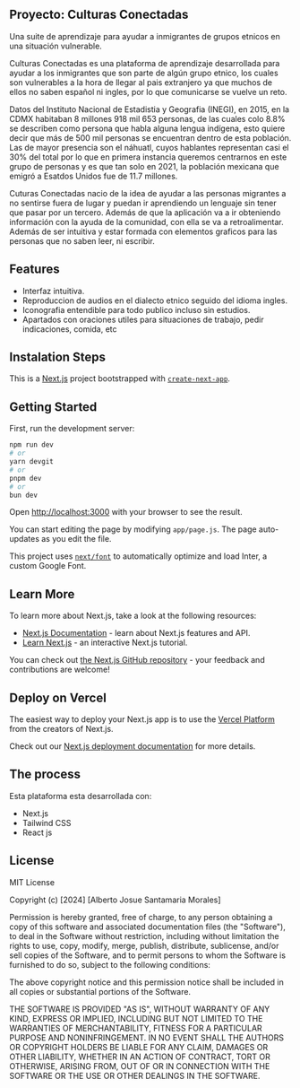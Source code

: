 ## Proyecto: Culturas Conectadas
Una suite de aprendizaje para ayudar a inmigrantes de grupos etnicos en una situación vulnerable.

Culturas Conectadas es una plataforma de aprendizaje desarrollada para ayudar a los inmigrantes que son parte de algún grupo etnico, los cuales son vulnerables a la hora de llegar al pais extranjero ya que muchos de ellos no saben español ni ingles, por lo que comunicarse se vuelve un reto.

Datos del Instituto Nacional de Estadistia y Geografia (INEGI), en 2015, en la CDMX habitaban 8 millones 918 mil 653 personas, de las cuales colo 8.8% se describen como persona que habla alguna lengua indígena, esto quiere decir que más de 500 mil personas se encuentran dentro de esta población. Las de mayor presencia son el náhuatl, cuyos hablantes representan casi el 30% del total por lo que en primera instancia queremos centrarnos en este grupo de personas y es que tan solo en 2021, la población mexicana que emigró a Esatdos Unidos fue de 11.7 millones. 

Cuturas Conectadas nacio de la idea de ayudar a las personas migrantes a no sentirse fuera de lugar y puedan ir aprendiendo un lenguaje sin tener que pasar por un tercero. Además de que la aplicación va a ir obteniendo información con la ayuda de la comunidad, con ella se va a retroalimentar. Además de ser intuitiva y estar formada con elementos graficos para las personas que no saben leer, ni escribir.





## Features
- Interfaz intuitiva.
- Reproduccion de audios en el dialecto etnico seguido del idioma ingles.
- Iconografia entendible para todo publico incluso sin estudios.
- Apartados con oraciones utiles para situaciones de trabajo, pedir indicaciones, comida, etc

## Instalation Steps
This is a [Next.js](https://nextjs.org/) project bootstrapped with [`create-next-app`](https://github.com/vercel/next.js/tree/canary/packages/create-next-app).

## Getting Started

First, run the development server:

```bash
npm run dev
# or
yarn devgit
# or
pnpm dev
# or
bun dev
```

Open [http://localhost:3000](http://localhost:3000) with your browser to see the result.

You can start editing the page by modifying `app/page.js`. The page auto-updates as you edit the file.

This project uses [`next/font`](https://nextjs.org/docs/basic-features/font-optimization) to automatically optimize and load Inter, a custom Google Font.

## Learn More

To learn more about Next.js, take a look at the following resources:

- [Next.js Documentation](https://nextjs.org/docs) - learn about Next.js features and API.
- [Learn Next.js](https://nextjs.org/learn) - an interactive Next.js tutorial.

You can check out [the Next.js GitHub repository](https://github.com/vercel/next.js/) - your feedback and contributions are welcome!

## Deploy on Vercel

The easiest way to deploy your Next.js app is to use the [Vercel Platform](https://vercel.com/new?utm_medium=default-template&filter=next.js&utm_source=create-next-app&utm_campaign=create-next-app-readme) from the creators of Next.js.

Check out our [Next.js deployment documentation](https://nextjs.org/docs/deployment) for more details.

## The process
Esta plataforma esta desarrollada con:
- Next.js
- Tailwind CSS
- React js

## License
MIT License

Copyright (c) [2024] [Alberto Josue Santamaria Morales]

Permission is hereby granted, free of charge, to any person obtaining a copy
of this software and associated documentation files (the "Software"), to deal
in the Software without restriction, including without limitation the rights
to use, copy, modify, merge, publish, distribute, sublicense, and/or sell
copies of the Software, and to permit persons to whom the Software is
furnished to do so, subject to the following conditions:

The above copyright notice and this permission notice shall be included in all
copies or substantial portions of the Software.

THE SOFTWARE IS PROVIDED "AS IS", WITHOUT WARRANTY OF ANY KIND, EXPRESS OR
IMPLIED, INCLUDING BUT NOT LIMITED TO THE WARRANTIES OF MERCHANTABILITY,
FITNESS FOR A PARTICULAR PURPOSE AND NONINFRINGEMENT. IN NO EVENT SHALL THE
AUTHORS OR COPYRIGHT HOLDERS BE LIABLE FOR ANY CLAIM, DAMAGES OR OTHER
LIABILITY, WHETHER IN AN ACTION OF CONTRACT, TORT OR OTHERWISE, ARISING FROM,
OUT OF OR IN CONNECTION WITH THE SOFTWARE OR THE USE OR OTHER DEALINGS IN THE
SOFTWARE.


